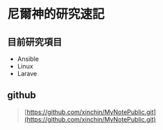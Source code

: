 # 尼爾神的研究速記

## 目前研究項目

- Ansible
- Linux
- Larave

## github

> [https://github.com/xinchin/MyNotePublic.git](https://github.com/xinchin/MyNotePublic.git)

